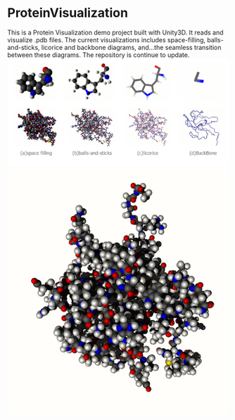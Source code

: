 # ProteinVisualization

This is a Protein Visualization demo project built with Unity3D. It reads and visualize .pdb files. The current visualizations includes space-filling, balls-and-sticks, licorice and backbone diagrams, and...the seamless transition between these diagrams. The repository is continue to update.
![ProteinVisualization](https://github.com/LixiangZhao98/ProteinVisualization/blob/master/Assets/my/pic/protein1.png "diagrams")
![ProteinVisualization](https://github.com/LixiangZhao98/ProteinVisualization/blob/master/Assets/my/pic/protein2.png "space-filling")